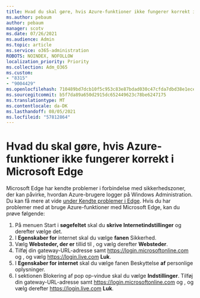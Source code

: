 ```yaml
---
title: Hvad du skal gøre, hvis Azure-funktioner ikke fungerer korrekt i Microsoft Edge
ms.author: pebaum
author: pebaum
manager: scotv
ms.date: 07/26/2021
ms.audience: Admin
ms.topic: article
ms.service: o365-administration
ROBOTS: NOINDEX, NOFOLLOW
localization_priority: Priority
ms.collection: Adm_O365
ms.custom:
- "8315"
- "9004429"
ms.openlocfilehash: 710489bd7dcb10f5c953c83e87bdad030c47cfda7dbd38e1eceae78bfe0d8790
ms.sourcegitcommit: b5f7da89a650d2915dc652449623c78be6247175
ms.translationtype: MT
ms.contentlocale: da-DK
ms.lasthandoff: 08/05/2021
ms.locfileid: "57812864"
---
```

# <a name="what-to-do-if-azure-features-dont-work-properly-in-microsoft-edge"></a>Hvad du skal gøre, hvis Azure-funktioner ikke fungerer korrekt i Microsoft Edge

Microsoft Edge har kendte problemer i forbindelse med sikkerhedszoner, der kan påvirke, hvordan Azure-brugere logger på Windows Administration. Du kan få mere at vide [under Kendte problemer i Edge](https://go.microsoft.com/fwlink/?linkid=2140608). Hvis du har problemer med at bruge Azure-funktioner med Microsoft Edge, kan du prøve følgende:

1. På menuen Start i **søgefeltet** skal du **skrive Internetindstillinger** og derefter vælge det.
1. I **Egenskaber for** internet skal du vælge **fanen** Sikkerhed.
1. Vælg **Websteder, der er** tillid til , og vælg derefter **Websteder**.
1. Tilføj din gateway-URL-adresse samt <https://login.microsoftonline.com> og , og vælg <https://login.live.com> **Luk**.
1. I **Egenskaber for internet** skal du vælge fanen Beskyttelse **af** personlige oplysninger.
1. I sektionen Blokering af pop op-vindue skal du vælge **Indstillinger**. Tilføj din gateway-URL-adresse samt <https://login.microsoftonline.com> og , og vælg derefter <https://login.live.com> **Luk**.